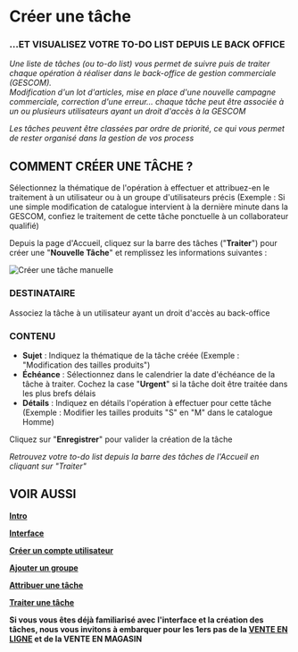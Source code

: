 # Créer une tâche
### **...ET VISUALISEZ VOTRE TO-DO LIST DEPUIS LE BACK OFFICE**

_Une liste de tâches (ou to-do list) vous permet de suivre puis de traiter chaque opération à réaliser dans le back-office de gestion commerciale (GESCOM).  
Modification d'un lot d'articles, mise en place d'une nouvelle campagne commerciale, correction d'une erreur... chaque tâche peut être associée à un ou plusieurs utilisateurs ayant un droit d'accès à la GESCOM_

_Les tâches peuvent être classées par ordre de priorité, ce qui vous permet de rester organisé dans la gestion de vos process_

## COMMENT CRÉER UNE TÂCHE ?

Sélectionnez la thématique de l'opération à effectuer et attribuez-en le traitement à un utilisateur ou à un groupe d'utilisateurs précis (Exemple : Si une simple modification de catalogue intervient à la dernière minute dans la GESCOM, confiez le traitement de cette tâche ponctuelle à un collaborateur qualifié)

Depuis la page d'Accueil, cliquez sur la barre des tâches ("**Traiter**") pour créer une "**Nouvelle Tâche**" et remplissez les informations suivantes :

![Créer une tâche manuelle](https://datasimplemente.blob.core.windows.net/aide/creertaches-min.gif)

### **DESTINATAIRE**

Associez la tâche à un utilisateur ayant un droit d'accès au back-office

### **CONTENU**

* **Sujet** : Indiquez la thématique de la tâche créée (Exemple : "Modification des tailles produits")
* **Échéance** : Sélectionnez dans le calendrier la date d'échéance de la tâche à traiter. Cochez la case "**Urgent**" si la tâche doit être traitée dans les plus brefs délais
* **Détails** : Indiquez en détails l'opération à effectuer pour cette tâche (Exemple : Modifier les tailles produits "S" en "M" dans le catalogue Homme)

Cliquez sur "**Enregistrer**" pour valider la création de la tâche

_Retrouvez votre to-do list depuis la barre des tâches de l'Accueil en cliquant sur "Traiter"_

## VOIR AUSSI

**[Intro](/fr-fr/start/interface/default.html "Intro")**

**[Interface](/fr-fr/start/interface/first-step-interface.html "Interface")**

**[Créer un compte utilisateur](/fr-fr/start/interface/creer-compte.html "Créer un compte utilisateur")**

**[Ajouter un groupe](/fr-fr/start/interface/add-group.html "Ajouter un groupe")**

**[Attribuer une tâche](/fr-fr/start/interface/attribuer-task.html "Attribuer une tâche")**

**[Traiter une tâche](/fr-fr/start/interface/use-tasks.html "Traiter une tâche")**

**Si vous vous êtes déjà familiarisé avec l'interface et la création des tâches, nous vous invitons à embarquer pour les 1ers pas de la [VENTE EN LIGNE](/fr-fr/start/vente-online/ "VENTE EN LIGNE") et de la VENTE EN MAGASIN**
